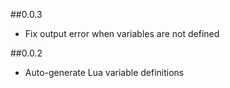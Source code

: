 
##0.0.3
- Fix output error when variables are not defined

##0.0.2
- Auto-generate Lua variable definitions

